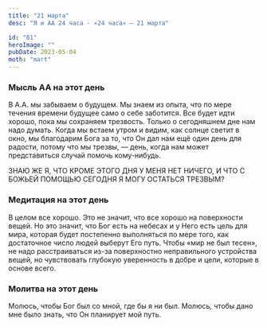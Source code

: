 ```yaml
---
title: "21 марта"
desc: "Я и АА 24 часа - «24 часа» — 21 марта"

id: "81"
heroImage: ""
pubDate: 2023-05-04
moth: "mart"
---
```


### Мысль АА на этот день

В А.А. мы забываем о будущем. Мы знаем из опыта, что по мере течения времени
будущее само о себе заботится. Все будет идти хорошо, пока мы сохраняем
трезвость. Только о сегодняшнем дне нам надо думать. Когда мы встаем утром и
видим, как солнце светит в окно, мы благодарим Бога за то, что Он дал нам ещё
один день для радости, потому что мы трезвы, — день, когда нам может
представиться случай помочь кому-нибудь.

ЗНАЮ ЖЕ Я, ЧТО КРОМЕ ЭТОГО ДНЯ У МЕНЯ НЕТ НИЧЕГО, И ЧТО С БОЖЬЕЙ ПОМОЩЬЮ
СЕГОДНЯ Я МОГУ ОСТАТЬСЯ ТРЕЗВЫМ?

### Медитация на этот день

В целом все хорошо. Это не значит, что все хорошо на поверхности вещей. Но это
значит, что Бог есть на небесах и у Него есть цель для мира, которая будет
постепенно выполняться по мере того, как достаточное число людей выберут Его
путь. Чтобы «мир не был тесен», не надо расстраиваться из-за поверхностно
неправильного устройства вещей, но чувствовать глубокую уверенность в добре и
цели, которые в основе всего.

### Молитва на этот день

Молюсь, чтобы Бог был со мной, где бы я ни был. Молюсь, чтобы дано мне было
знать, что Он планирует мой путь.
